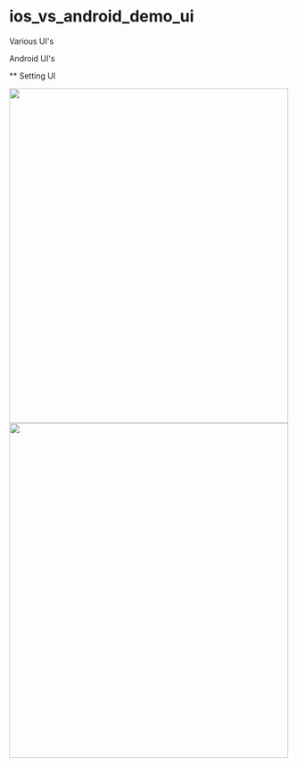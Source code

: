 # ios_vs_android_demo_ui

Various UI's

Android UI's

** Setting UI
<p>
<img src = "https://user-images.githubusercontent.com/119835214/236621308-44810a9c-22ba-4430-b423-d11e19df77b2.jpg" width="500" height="600" >
<img src = "https://user-images.githubusercontent.com/119835214/236621304-5161b689-061d-4315-b350-9ac6698def39.jpg" width="500" height="600" >
</p>


